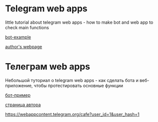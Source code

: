 Telegram web apps
===

little tutorial about telegram web apps - how to make bot and web app to check main functions  

[bot-example](https://t.me/lilcheckbot)

[author's webpage](https://mihailgok.ru)

Телеграм web apps
===

Небольшой туториал о telegram web apps - как сделать бота и веб-приложение, чтобы протестировать основные функции 

[бот-пример](https://t.me/lilcheckbot)

[страница автора](https://mihailgok.ru)


https://webappcontent.telegram.org/cafe?user_id=1&user_hash=1
